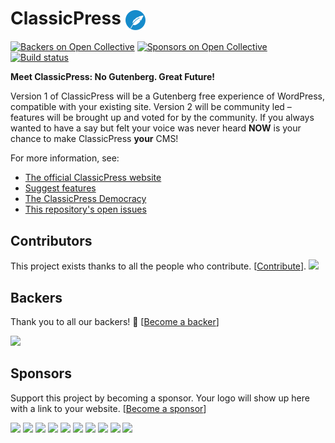 # ClassicPress <img src="src/wp-includes/images/ClassicPress-icon-blue-1600.png" height="32" valign="middle">

[![Backers on Open Collective](https://opencollective.com/classicpress/backers/badge.svg)](#backers) [![Sponsors on Open Collective](https://opencollective.com/classicpress/sponsors/badge.svg)](#sponsors) [![Build status](https://img.shields.io/travis/ClassicPress/ClassicPress.svg?style=flat)](https://travis-ci.org/ClassicPress/ClassicPress)

**Meet ClassicPress: No Gutenberg. Great Future!**

Version 1 of ClassicPress will be a Gutenberg free experience of WordPress, compatible with your existing site. Version 2 will be community led – features will be brought up and voted for by the community. If you always wanted to have a say but felt your voice was never heard **NOW** is your chance to make ClassicPress **your** CMS!

For more information, see:

- [The official ClassicPress website](https://www.classicpress.net/)
- [Suggest features](https://petitions.classicpress.net/)
- [The ClassicPress Democracy](https://www.classicpress.net/democracy/)
- [This repository's open issues](https://github.com/ClassicPress/ClassicPress/issues)

## Contributors

This project exists thanks to all the people who contribute. [[Contribute](CONTRIBUTING.md)].
<a href="https://github.com/ClassicPress/ClassicPress/contributors"><img src="https://opencollective.com/classicpress/contributors.svg?width=890&button=false" /></a>


## Backers

Thank you to all our backers! 🙏 [[Become a backer](https://opencollective.com/classicpress#backer)]

<a href="https://opencollective.com/classicpress#backers" target="_blank"><img src="https://opencollective.com/classicpress/backers.svg?width=890"></a>


## Sponsors

Support this project by becoming a sponsor. Your logo will show up here with a link to your website. [[Become a sponsor](https://opencollective.com/classicpress#sponsor)]

<a href="https://opencollective.com/classicpress/sponsor/0/website" target="_blank"><img src="https://opencollective.com/classicpress/sponsor/0/avatar.svg"></a>
<a href="https://opencollective.com/classicpress/sponsor/1/website" target="_blank"><img src="https://opencollective.com/classicpress/sponsor/1/avatar.svg"></a>
<a href="https://opencollective.com/classicpress/sponsor/2/website" target="_blank"><img src="https://opencollective.com/classicpress/sponsor/2/avatar.svg"></a>
<a href="https://opencollective.com/classicpress/sponsor/3/website" target="_blank"><img src="https://opencollective.com/classicpress/sponsor/3/avatar.svg"></a>
<a href="https://opencollective.com/classicpress/sponsor/4/website" target="_blank"><img src="https://opencollective.com/classicpress/sponsor/4/avatar.svg"></a>
<a href="https://opencollective.com/classicpress/sponsor/5/website" target="_blank"><img src="https://opencollective.com/classicpress/sponsor/5/avatar.svg"></a>
<a href="https://opencollective.com/classicpress/sponsor/6/website" target="_blank"><img src="https://opencollective.com/classicpress/sponsor/6/avatar.svg"></a>
<a href="https://opencollective.com/classicpress/sponsor/7/website" target="_blank"><img src="https://opencollective.com/classicpress/sponsor/7/avatar.svg"></a>
<a href="https://opencollective.com/classicpress/sponsor/8/website" target="_blank"><img src="https://opencollective.com/classicpress/sponsor/8/avatar.svg"></a>
<a href="https://opencollective.com/classicpress/sponsor/9/website" target="_blank"><img src="https://opencollective.com/classicpress/sponsor/9/avatar.svg"></a>


